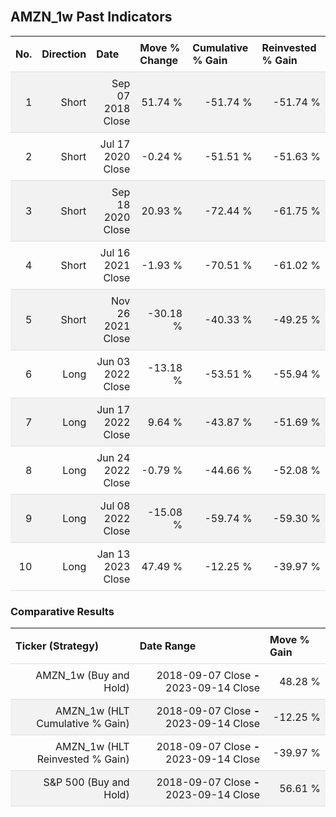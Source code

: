 
<style>
.hits {
            border-collapse: collapse;
            width: 100%;
        }
        .hits th, td {
            padding: 8px;
            border-bottom: 1px solid #ddd;
        }
        
        .hits td {text-align: right;}
        .hits th {text-align: left;}
        
        .hits tr:nth-child(even) {
            background-color: #f2f2f2;
        }
        
        .chartCol {
            width: 50%;
            float: left;
            padding: 20px;
        }  
</style>
    
<br>

## AMZN_1w Past Indicators

<table class="hits">
    <tr>
        <th>No.</th>
        <th>Direction</th>
        <th>Date</th>
        <th>Move % Change</th>
        <th>Cumulative % Gain</th>
        <th>Reinvested % Gain</th>
      </tr>
    <tr>
        <td>1</td>
        <td>Short</td>
        <td>Sep 07 2018 Close</td>
        <td>51.74 %</td>
        <td>-51.74 %</td>
        <td>-51.74 %</td>
    </tr>
    <tr>
        <td>2</td>
        <td>Short</td>
        <td>Jul 17 2020 Close</td>
        <td>-0.24 %</td>
        <td>-51.51 %</td>
        <td>-51.63 %</td>
    </tr>
    <tr>
        <td>3</td>
        <td>Short</td>
        <td>Sep 18 2020 Close</td>
        <td>20.93 %</td>
        <td>-72.44 %</td>
        <td>-61.75 %</td>
    </tr>
    <tr>
        <td>4</td>
        <td>Short</td>
        <td>Jul 16 2021 Close</td>
        <td>-1.93 %</td>
        <td>-70.51 %</td>
        <td>-61.02 %</td>
    </tr>
    <tr>
        <td>5</td>
        <td>Short</td>
        <td>Nov 26 2021 Close</td>
        <td>-30.18 %</td>
        <td>-40.33 %</td>
        <td>-49.25 %</td>
    </tr>
    <tr>
        <td>6</td>
        <td>Long</td>
        <td>Jun 03 2022 Close</td>
        <td>-13.18 %</td>
        <td>-53.51 %</td>
        <td>-55.94 %</td>
    </tr>
    <tr>
        <td>7</td>
        <td>Long</td>
        <td>Jun 17 2022 Close</td>
        <td>9.64 %</td>
        <td>-43.87 %</td>
        <td>-51.69 %</td>
    </tr>
    <tr>
        <td>8</td>
        <td>Long</td>
        <td>Jun 24 2022 Close</td>
        <td>-0.79 %</td>
        <td>-44.66 %</td>
        <td>-52.08 %</td>
    </tr>
    <tr>
        <td>9</td>
        <td>Long</td>
        <td>Jul 08 2022 Close</td>
        <td>-15.08 %</td>
        <td>-59.74 %</td>
        <td>-59.30 %</td>
    </tr>
    <tr>
        <td>10</td>
        <td>Long</td>
        <td>Jan 13 2023 Close</td>
        <td>47.49 %</td>
        <td>-12.25 %</td>
        <td>-39.97 %</td>
    </tr>
    
</table>

### Comparative Results

<table class="hits">
    <thead>
        <th>Ticker (Strategy)</th>
        <th>Date Range</th>
        <th>Move % Gain</th>
    </thead>
    <tbody>
        <tr>
            <td>AMZN_1w (Buy and Hold)</td>
            <td>2018-09-07 Close <b>-</b> 2023-09-14 Close</td>
            <td>48.28 %</td>
        </tr>
        <tr>
            <td>AMZN_1w (HLT Cumulative % Gain)</td>
            <td>2018-09-07 Close <b>-</b> 2023-09-14 Close</td>
            <td>-12.25 %</td>
        </tr>
        <tr>
            <td>AMZN_1w (HLT Reinvested % Gain)</td>
            <td>2018-09-07 Close <b>-</b> 2023-09-14 Close</td>
            <td>-39.97 %</td>
        </tr>
        <tr>
            <td>S&P 500 (Buy and Hold)</td>
            <td>2018-09-07 Close <b>-</b> 2023-09-14 Close</td>
            <td>56.61 %</td>
        </tr>
    </tbody>
</table>
<br>
<br>